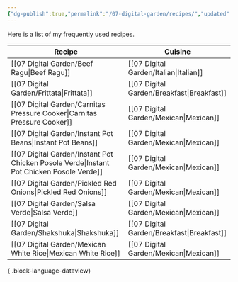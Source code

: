 ```yaml
---
{"dg-publish":true,"permalink":"/07-digital-garden/recipes/","updated":"2025-04-05T16:57:31.654-07:00"}
---
```



Here is a list of my frequently used recipes.

| Recipe                                                                                      | Cuisine                                       |
| ------------------------------------------------------------------------------------------- | --------------------------------------------- |
| [[07 Digital Garden/Beef Ragu\|Beef Ragu]]                                               | [[07 Digital Garden/Italian\|Italian]]     |
| [[07 Digital Garden/Frittata\|Frittata]]                                                 | [[07 Digital Garden/Breakfast\|Breakfast]] |
| [[07 Digital Garden/Carnitas Pressure Cooker\|Carnitas Pressure Cooker]]                 | [[07 Digital Garden/Mexican\|Mexican]]     |
| [[07 Digital Garden/Instant Pot Beans\|Instant Pot Beans]]                               | [[07 Digital Garden/Mexican\|Mexican]]     |
| [[07 Digital Garden/Instant Pot Chicken Posole Verde\|Instant Pot Chicken Posole Verde]] | [[07 Digital Garden/Mexican\|Mexican]]     |
| [[07 Digital Garden/Pickled Red Onions\|Pickled Red Onions]]                             | [[07 Digital Garden/Mexican\|Mexican]]     |
| [[07 Digital Garden/Salsa Verde\|Salsa Verde]]                                           | [[07 Digital Garden/Mexican\|Mexican]]     |
| [[07 Digital Garden/Shakshuka\|Shakshuka]]                                               | [[07 Digital Garden/Breakfast\|Breakfast]] |
| [[07 Digital Garden/Mexican White Rice\|Mexican White Rice]]                             | [[07 Digital Garden/Mexican\|Mexican]]     |

{ .block-language-dataview}

